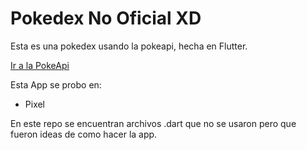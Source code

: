 # Pokedex No Oficial XD

Esta es una pokedex usando la pokeapi, hecha en Flutter.

[Ir a la PokeApi](https://www.pokeapi.co)

Esta App se probo en:
- Pixel

En este repo se encuentran archivos .dart que no se usaron pero que fueron ideas de como hacer la app.